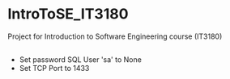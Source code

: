# IntroToSE_IT3180
Project for Introduction to Software Engineering course (IT3180)
##
* Set password SQL User 'sa' to None
* Set TCP Port to 1433
